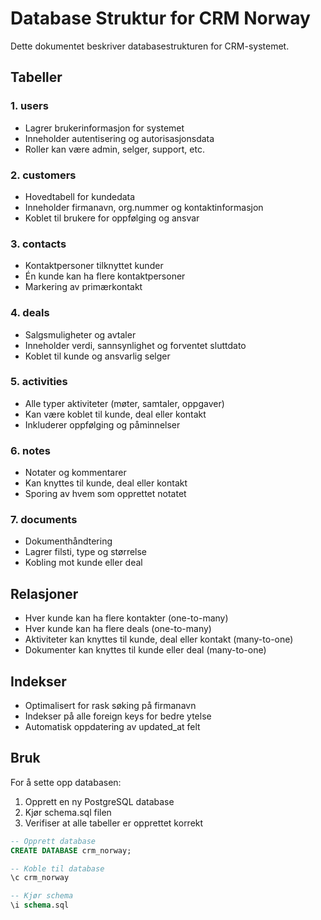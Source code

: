 # Database Struktur for CRM Norway

Dette dokumentet beskriver databasestrukturen for CRM-systemet.

## Tabeller

### 1. users
- Lagrer brukerinformasjon for systemet
- Inneholder autentisering og autorisasjonsdata
- Roller kan være admin, selger, support, etc.

### 2. customers
- Hovedtabell for kundedata
- Inneholder firmanavn, org.nummer og kontaktinformasjon
- Koblet til brukere for oppfølging og ansvar

### 3. contacts
- Kontaktpersoner tilknyttet kunder
- Én kunde kan ha flere kontaktpersoner
- Markering av primærkontakt

### 4. deals
- Salgsmuligheter og avtaler
- Inneholder verdi, sannsynlighet og forventet sluttdato
- Koblet til kunde og ansvarlig selger

### 5. activities
- Alle typer aktiviteter (møter, samtaler, oppgaver)
- Kan være koblet til kunde, deal eller kontakt
- Inkluderer oppfølging og påminnelser

### 6. notes
- Notater og kommentarer
- Kan knyttes til kunde, deal eller kontakt
- Sporing av hvem som opprettet notatet

### 7. documents
- Dokumenthåndtering
- Lagrer filsti, type og størrelse
- Kobling mot kunde eller deal

## Relasjoner
- Hver kunde kan ha flere kontakter (one-to-many)
- Hver kunde kan ha flere deals (one-to-many)
- Aktiviteter kan knyttes til kunde, deal eller kontakt (many-to-one)
- Dokumenter kan knyttes til kunde eller deal (many-to-one)

## Indekser
- Optimalisert for rask søking på firmanavn
- Indekser på alle foreign keys for bedre ytelse
- Automatisk oppdatering av updated_at felt

## Bruk
For å sette opp databasen:

1. Opprett en ny PostgreSQL database
2. Kjør schema.sql filen
3. Verifiser at alle tabeller er opprettet korrekt

```sql
-- Opprett database
CREATE DATABASE crm_norway;

-- Koble til database
\c crm_norway

-- Kjør schema
\i schema.sql
```